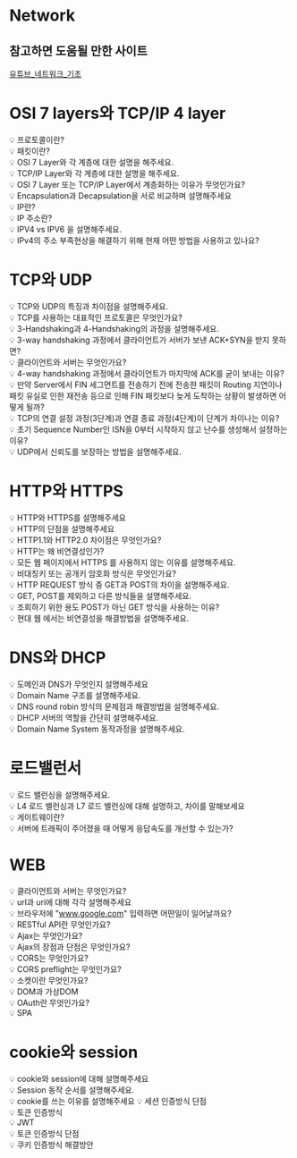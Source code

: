 # Network  
## 참고하면 도움될 만한 사이트    
[유튜브_네트워크_기초](https://www.youtube.com/playlist?list=PL0d8NnikouEWcF1jJueLdjRIC4HsUlULi)   
    
# OSI 7 layers와 TCP/IP 4 layer
💡 프로토콜이란?  
💡 패킷이란?         
💡 OSI 7 Layer와 각 계층에 대한 설명을 해주세요.   
💡 TCP/IP Layer와 각 계층에 대한 설명을 해주세요.      
💡 OSI 7 Layer 또는 TCP/IP Layer에서 계층화하는 이유가 무엇인가요?   
💡 Encapsulation과 Decapsulation을 서로 비교하며 설명해주세요   
💡 IP란?   
💡 IP 주소란?    
💡 IPV4 vs IPV6 을 설명해주세요.   
💡 IPv4의 주소 부족현상을 해결하기 위해 현재 어떤 방법을 사용하고 있나요?    
# TCP와 UDP   
💡 TCP와 UDP의 특징과 차이점을 설명해주세요.   
💡 TCP를 사용하는 대표적인 프로토콜은 무엇인가요?   
💡 3-Handshaking과 4-Handshaking의 과정을 설명해주세요.     
💡 3-way handshaking 과정에서 클라이언트가 서버가 보낸 ACK+SYN을 받지 못하면?    
💡 클라이언트와 서버는 무엇인가요?   
💡 4-way handshaking 과정에서 클라이언트가 마지막에 ACK를 굳이 보내는 이유?     
💡 만약 Server에서 FIN 세그먼트를 전송하기 전에 전송한 패킷이 Routing 지연이나 패킷 유실로 인한 재전송 등으로 인해 FIN 패킷보다 늦게 도착하는 상황이 발생하면 어떻게 될까?   
💡 TCP의 연결 설정 과정(3단계)과 연결 종료 과정(4단계)이 단계가 차이나는 이유?     
💡 초기 Sequence Number인 ISN을 0부터 시작하지 않고 난수를 생성해서 설정하는 이유?   
💡 UDP에서 신뢰도를 보장하는 방법을 설명해주세요.        
# HTTP와 HTTPS  
💡 HTTP와 HTTPS를 설명해주세요   
💡 HTTP의 단점을 설명해주세요   
💡 HTTP1.1와 HTTP2.0 차이점은 무엇인가요?   
💡 HTTP는 왜 비연결성인가?      
💡 모든 웹 페이지에서 HTTPS 를 사용하지 않는 이유를 설명해주세요.    
💡 비대칭키 또는 공개키 암호화 방식은 무엇인가요?   
💡 HTTP REQUEST 방식 중 GET과 POST의 차이을 설명해주세요.     
💡 GET, POST를 제외하고 다른 방식들을 설명해주세요.    
💡 조회하기 위한 용도 POST가 아닌 GET 방식을 사용하는 이유?      
💡 현대 웹 에서는 비연결성을 해결방법을 설명해주세요.   
# DNS와 DHCP   
💡 도메인과 DNS가 무엇인지 설명해주세요   
💡 Domain Name 구조를 설명해주세요.   
💡 DNS round robin 방식의 문제점과 해결방법을 설명해주세요.   
💡 DHCP 서버의 역할을 간단히 설명해주세요.   
💡 Domain Name System 동작과정을 설명해주세요.   
# 로드밸런서  
💡 로드 밸런싱을 설명해주세요.    
💡 L4 로드 밸런싱과 L7 로드 밸런싱에 대해 설명하고, 차이를 말해보세요   
💡 게이트웨이란?   
💡 서버에 트래픽이 주어졌을 때 어떻게 응답속도를 개선할 수 있는가?    
# WEB  
💡 클라이언트와 서버는 무엇인가요?   
💡 url과 uri에 대해 각각 설명해주세요   
💡 브라우저에 "www.google.com" 입력하면 어떤일이 일어날까요?    
💡 RESTful API란 무엇인가요?   
💡 Ajax는 무엇인가요?          
💡 Ajax의 장점과 단점은 무엇인가요?   
💡 CORS는 무엇인가요?     
💡 CORS preflight는 무엇인가요?    
💡 소켓이란 무엇인가요?      
💡 DOM과 가상DOM    
💡 OAuth란 무엇인가요?           
💡 SPA    
# cookie와 session   
💡 cookie와 session에 대해 설명해주세요      
💡 Session 동작 순서를 설명해주세요.   
💡 cookie를 쓰는 이유를 설명해주세요
💡 세션 인증방식 단점    
💡 토큰 인증방식   
💡 JWT  
💡 토큰 인증방식 단점   
💡 쿠키 인증방식 해결방안   
